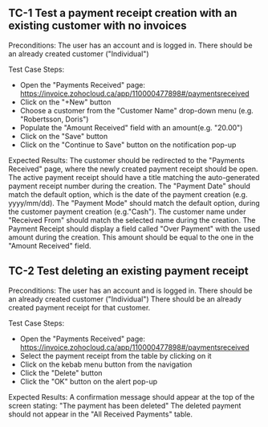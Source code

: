 ﻿## TC-1 Test a payment receipt creation with an existing customer with no invoices
Preconditions: 
The user has an account and is logged in.
There should be an already created customer ("Individual") 

Test Case Steps:
- Open the "Payments Received" page: https://invoice.zohocloud.ca/app/110000477898#/paymentsreceived
- Click on the "+New" button
- Choose a customer from the "Customer Name" drop-down menu (e.g. "Robertsson, Doris")
- Populate the "Amount Received" field with an amount(e.g. "20.00")
- Click on the "Save" button
- Click on the "Continue to Save" button on the notification pop-up

Expected Results:
The customer should be redirected to the "Payments Received" page, where the newly created payment receipt should be open.
The active payment receipt should have a title matching the auto-generated payment receipt number during the creation.
The "Payment Date" should match the default option, which is the date of the payment creation (e.g. yyyy/mm/dd).
The "Payment Mode" should match the default option, during the customer payment creation (e.g."Cash").
The customer name under "Received From" should match the selected name during the creation.
The Payment Receipt should display a field called "Over Payment" with the used amount during the creation. This amount should be equal to the one in the "Amount Received" field.

## TC-2 Test deleting an existing payment receipt
Preconditions:
The user has an account and is logged in.
There should be an already created customer ("Individual") 
There should be an already created payment receipt for that customer.

Test Case Steps:
- Open the "Payments Received" page: https://invoice.zohocloud.ca/app/110000477898#/paymentsreceived
- Select the payment receipt from the table by clicking on it
- Click on the kebab menu button from the navigation 
- Click the "Delete" button
- Click the "OK" button on the alert pop-up

Expected Results:
A confirmation message should appear at the top of the screen stating: "The payment has been deleted"
The deleted payment should not appear in the "All Received Payments" table.



